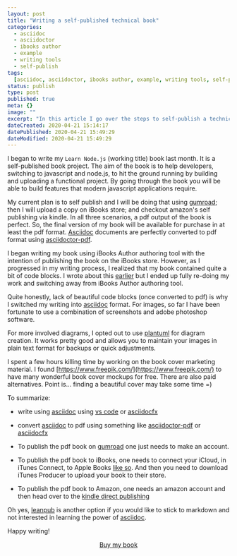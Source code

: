 ```yaml
---
layout: post
title: "Writing a self-published technical book"
categories:
  - asciidoc
  - asciidoctor
  - ibooks author
  - example
  - writing tools
  - self-publish
tags:
  [asciidoc, asciidoctor, ibooks author, example, writing tools, self-publish]
status: publish
type: post
published: true
meta: {}
image: ""
excerpt: "In this article I go over the steps to self-publish a technical book."
dateCreated: 2020-04-21 15:14:17
datePublished: 2020-04-21 15:49:29
dateModified: 2020-04-21 15:49:29
---
```


I began to write my `Learn Node.js` (working title) book last month. It is a self-published book project. The aim of the book is to help developers, switching to javascript and node.js, to hit the ground running by building and uploading a functional project. By going through the book you will be able to build features that modern javascript applications require.

My current plan is to self publish and I will be doing that using [gumroad]; then I will upload a copy on iBooks store; and checkout amazon's self publishing via kindle. In all three scenarios, a pdf output of the book is perfect. So, the final version of my book will be available for purchase in at least the pdf format. [Asciidoc] documents are perfectly converted to pdf format using [asciidoctor-pdf].

I began writing my book using iBooks Author authoring tool with the intention of publishing the book on the iBooks store. However, as I progressed in my writing process, I realized that my book contained quite a bit of code blocks. I wrote about this [earlier](./asciidoc-vs-ibooks-author) but I ended up fully re-doing my work and switching away from iBooks Author authoring tool.

Quite honestly, lack of beautiful code blocks (once converted to pdf) is why I switched my writing into [asciidoc] format. For images, so far I have been fortunate to use a combination of screenshots and adobe photoshop software.

For more involved diagrams, I opted out to use [plantuml] for diagram creation. It works pretty good and allows you to maintain your images in plain text format for backups or quick adjustments.

I spent a few hours killing time by working on the book cover marketing material. I found [https://www.freepik.com/](https://www.freepik.com/) to have many wonderful book cover mockups for free. There are also paid alternatives. Point is... finding a beautiful cover may take some time =)

To summarize:

- write using [asciidoc] using [vs code] or [asciidocfx]

- convert [asciidoc] to pdf using something like [asciidoctor-pdf] or [asciidocfx]

- To publish the pdf book on [gumroad] one just needs to make an account.

- To publish the pdf book to iBooks, one needs to connect your iCloud, in iTunes Connect, to Apple Books [like so](https://support.apple.com/en-us/HT201183). And then you need to download iTunes Producer to upload your book to their store.

- To publish the pdf book to Amazon, one needs an amazon account and then head over to the [kindle direct publishing](https://kdp.amazon.com/en_US)

Oh yes, [leanpub] is another option if you would like to stick to markdown and not interested in learning the power of [asciidoc].

Happy writing!

<script src="https://gumroad.com/js/gumroad.js" async></script>
<center><a class="gumroad-button" href="https://gum.co/RtFXDH">Buy my book</a></center>

[asciidoc]: https://asciidoctor.org/docs/asciidoc-syntax-quick-reference/
[asciidocfx]: https://www.asciidocfx.com/
[vs code]: https://code.visualstudio.com/
[plantuml]: http://plantuml.com/
[asciidoctor-pdf]: https://asciidoctor.org/docs/asciidoctor-pdf/
[gumroad]: https://gumroad.com/
[leanpub]: https://leanpub.com/
